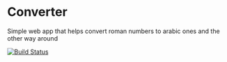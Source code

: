 # Converter
Simple web app that helps convert roman numbers to arabic ones and the other way around

[![Build Status](https://travis-ci.org/pWydmuch/Converter.svg?branch=master)](https://travis-ci.org/pWydmuch/Converter)
